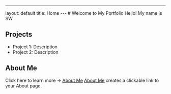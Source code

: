 ---
layout: default
title: Home
--- # Welcome to My Portfolio Hello! My name is SW
## Projects
- Project 1: Description
- Project 2: Description
## About Me
Click here to learn more → [About Me](about.md)
[About Me](about.md) creates a clickable link to your About page.
